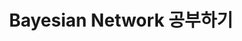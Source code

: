 ---
title: "Bayesian Network 공부하기"
categories:
  - study
  - machine learning
tags:
  - study
  - machine learning
  - bayesian network
---